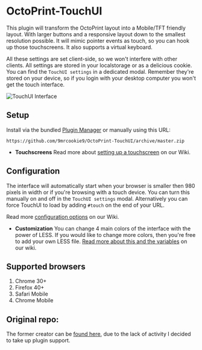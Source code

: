 # OctoPrint-TouchUI
This plugin will transform the OctoPrint layout into a Mobile/TFT friendly layout. With larger buttons and a responsive layout down to the smallest resolution possible. It will mimic pointer events as touch, so you can hook up those touchscreens. It also supports a virtual keyboard.

All these settings are set client-side, so we won't interfere with other clients. All settings are stored in your localstorage or as a delicious cookie. You can find the `TouchUI settings` in a dedicated modal. Remember they're stored on your device, so if you login with your desktop computer you won't get the touch interface.

![TouchUI Interface](https://billyblaze.github.io/OctoPrint-TouchUI/images/touchui-v030.gif)

## Setup
Install via the bundled [Plugin Manager](https://github.com/foosel/OctoPrint/wiki/Plugin:-Plugin-Manager)
or manually using this URL:

    https://github.com/9mrcookie9/OctoPrint-TouchUI/archive/master.zip

- **Touchscreens**
Read more about [setting up a touchscreen](https://github.com/9mrcookie9/OctoPrint-TouchUI/wiki/Setup#raspberrypi--touchscreen) on our Wiki.

## Configuration
The interface will automatically start when your browser is smaller then 980 pixels in width or if you're browsing with a touch device. You can turn this manually on and off in the ``TouchUI settings`` modal. Alternatively you can force TouchUI to load by adding ``#touch`` on the end of your URL.

Read more [configuration options](https://github.com/9mrcookie9/OctoPrint-TouchUI/wiki/Configuration) on our Wiki.

- **Customization**
You can change 4 main colors of the interface with the power of LESS. If you would like to change more colors, then you're free to add your own LESS file. [Read more about this and the variables](https://github.com/9mrcookie9/OctoPrint-TouchUI/wiki/Customize:-Use-your-own-file) on our wiki.

## Supported browsers
1. Chrome 30+
1. Firefox 40+
1. Safari Mobile
1. Chrome Mobile

## Original repo:
The former creator can be [found here](https://github.com/BillyBlaze/OctoPrint-TouchUI), due to the lack of activity I decided to take up plugin support.

